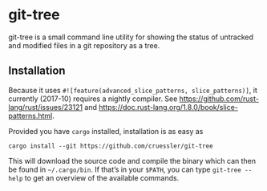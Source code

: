 # git-tree

git-tree is a small command line utility for showing the status of untracked
and modified files in a git repository as a tree.

## Installation

Because it uses `#![feature(advanced_slice_patterns, slice_patterns)]`, it
currently (2017-10) requires a nightly compiler. See
https://github.com/rust-lang/rust/issues/23121 and
https://doc.rust-lang.org/1.8.0/book/slice-patterns.html.

Provided you have `cargo` installed, installation is as easy as

```
cargo install --git https://github.com/cruessler/git-tree
```

This will download the source code and compile the binary which can then be
found in `~/.cargo/bin`. If that’s in your `$PATH`, you can type `git-tree
--help` to get an overview of the available commands.
